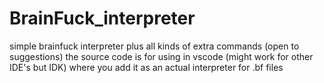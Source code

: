 # BrainFuck_interpreter
simple brainfuck interpreter plus all kinds of extra commands (open to suggestions)
the source code is for using in vscode (might work for other IDE's but IDK) where you add it as an actual interpreter for .bf files
